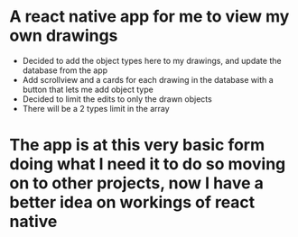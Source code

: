 # A react native app for me to view my own drawings
* Decided to add the object types here to my drawings, and update the database from the app
* Add scrollview and a cards for each drawing in the database with a button that lets me add object type
* Decided to limit the edits to only the drawn objects
* There will be a 2 types limit in the array
# The app is at this very basic form doing what I need it to do so moving on to other projects, now I have a better idea on workings of react native